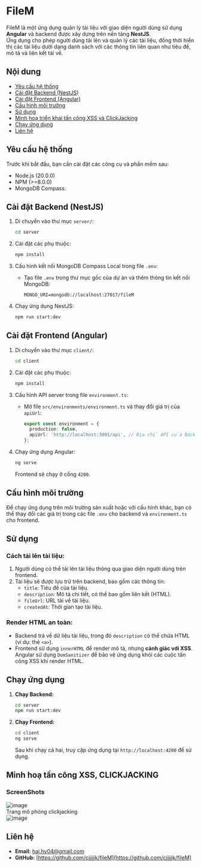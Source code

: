 # FileM

FileM là một ứng dụng quản lý tài liệu với giao diện người dùng sử dụng **Angular** và backend được xây dựng trên nền tảng **NestJS**.   
Ứng dụng cho phép người dùng tải lên và quản lý các tài liệu, đồng thời hiển thị các tài liệu dưới dạng danh sách với các thông tin liên quan như tiêu đề, mô tả và liên kết tải về.  

## Nội dung

- [Yêu cầu hệ thống](#yêu-cầu-hệ-thống)
- [Cài đặt Backend (NestJS)](#cài-đặt-backend-nestjs)
- [Cài đặt Frontend (Angular)](#cài-đặt-frontend-angular)
- [Cấu hình môi trường](#cấu-hình-môi-trường)
- [Sử dụng](#sử-dụng)  
- [Minh hoạ triển khai tấn công XSS và ClickJacking](#minh-hoạ-triển-khai-tấn-công-xss-và-clickjacking)  
- [Chạy ứng dụng](#chạy-ứng-dụng)
- [Liên hệ](#liên-hệ)

## Yêu cầu hệ thống

Trước khi bắt đầu, bạn cần cài đặt các công cụ và phần mềm sau:

- Node.js (20.0.0)
- NPM (>=8.0.0)
- MongoDB Compass.

## Cài đặt Backend (NestJS)

1. Di chuyển vào thư mục `server/`:
    ```bash
    cd server
    ```

2. Cài đặt các phụ thuộc:
    ```bash
    npm install
    ```

3. Cấu hình kết nối MongoDB Compass Local trong file `.env`:
    - Tạo file `.env` trong thư mục gốc của dự án và thêm thông tin kết nối MongoDB:
      ```
      MONGO_URI=mongodb://localhost:27017/fileM
      ```

4. Chạy ứng dụng NestJS:
    ```bash
    npm run start:dev
    ```

## Cài đặt Frontend (Angular)

1. Di chuyển vào thư mục `client/`:
    ```bash
    cd client
    ```

2. Cài đặt các phụ thuộc:
    ```bash
    npm install
    ```

3. Cấu hình API server trong file `environment.ts`:
    - Mở file `src/environments/environment.ts` và thay đổi giá trị của `apiUrl`:
      ```ts
      export const environment = {
        production: false,
        apiUrl: 'http://localhost:3001/api', // Địa chỉ API của Backend
      };
      ```

4. Chạy ứng dụng Angular:
    ```bash
    ng serve
    ```

   Frontend sẽ chạy ở cổng `4200`.

## Cấu hình môi trường

Để chạy ứng dụng trên môi trường sản xuất hoặc với cấu hình khác, bạn có thể thay đổi các giá trị trong các file `.env` cho backend và `environment.ts` cho frontend.

## Sử dụng

### Cách tải lên tài liệu:
1. Người dùng có thể tải lên tài liệu thông qua giao diện người dùng trên frontend.
2. Tài liệu sẽ được lưu trữ trên backend, bao gồm các thông tin:
   - `title`: Tiêu đề của tài liệu.
   - `description`: Mô tả chi tiết, có thể bao gồm liên kết (HTML).
   - `fileUrl`: URL tải về tài liệu.
   - `createdAt`: Thời gian tạo tài liệu.

### Render HTML an toàn:
- Backend trả về dữ liệu tài liệu, trong đó `description` có thể chứa HTML (ví dụ: thẻ `<a>`).
- Frontend sử dụng `innerHTML` để render mô tả, nhưng **cảnh giác với XSS**. Angular sử dụng `DomSanitizer` để bảo vệ ứng dụng khỏi các cuộc tấn công XSS khi render HTML.

## Chạy ứng dụng

1. **Chạy Backend:**
    ```bash
    cd server
    npm run start:dev
    ```

2. **Chạy Frontend:**
    ```bash
    cd client
    ng serve
    ```

   Sau khi chạy cả hai, truy cập ứng dụng tại `http://localhost:4200` để sử dụng.

## Minh hoạ tấn công XSS, CLICKJACKING  
### ScreenShots
![image](https://github.com/user-attachments/assets/db704d3b-15dd-4eae-b0e4-26558e3e88bf)  
Trang mô phỏng clickjacking  
![image](https://github.com/user-attachments/assets/c81bbf8c-af54-403f-96f3-da23cfe67f46)


## Liên hệ

- **Email:** hai.hv04@gmail.com
- **GitHub:** [https://github.com/cjjjjjk/fileM](https://github.com/cjjjjjk/fileM)

